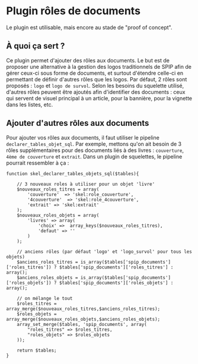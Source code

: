 # Plugin rôles de documents

Le plugin est utilisable, mais encore au stade de "proof of concept".

## À quoi ça sert ?

Ce plugin permet d'ajouter des rôles aux documents. Le but est de proposer une alternative à la gestion des logos traditionnels de SPIP afin de gérer ceux-ci sous forme de documents, et surtout d'étendre celle-ci en permettant de définir d'autres rôles que les logos.
Par défaut, 2 rôles sont proposés : `logo` et `logo de survol`. Selon les besoins du squelette utilisé, d'autres rôles peuvent être ajoutés afin d'identifier des documents : ceux qui servent de visuel principal à un article, pour la bannière, pour la vignette dans les listes, etc.

## Ajouter d'autres rôles aux documents

Pour ajouter vos rôles aux documents, il faut utiliser le pipeline `declarer_tables_objet_sql`.
Par exemple, mettons qu'on ait besoin de 3 rôles supplémentaires pour des documents liés à des livres : `couverture`, `4ème de couverture` et `extrait`.
Dans un plugin de squelettes, le pipeline pourrait ressembler à ça :

````
function skel_declarer_tables_objets_sql($tables){

	// 3 nouveaux roles à utiliser pour un objet 'livre'
	$nouveaux_roles_titres = array(
		'couverture'  => 'skel:role_couverture',
		'4couverture'  => 'skel:role_4couverture',
		'extrait' => 'skel:extrait'
	);
	$nouveaux_roles_objets = array(
		'livres' => array(
			'choix' =>  array_keys($nouveaux_roles_titres),
			'defaut' => ''
		)
	);

	// anciens rôles (par défaut 'logo' et 'logo_survol' pour tous les objets)
	$anciens_roles_titres = is_array($tables['spip_documents']['roles_titres']) ? $tables['spip_documents']['roles_titres'] : array();
	$anciens_roles_objets = is_array($tables['spip_documents']['roles_objets']) ? $tables['spip_documents']['roles_objets'] : array();

	// on mélange le tout
	$roles_titres = array_merge($nouveaux_roles_titres,$anciens_roles_titres);
	$roles_objets = array_merge($nouveaux_roles_objets,$anciens_roles_objets);
	array_set_merge($tables, 'spip_documents', array(
		"roles_titres" => $roles_titres,
		"roles_objets" => $roles_objets
	));

	return $tables;
}
````

